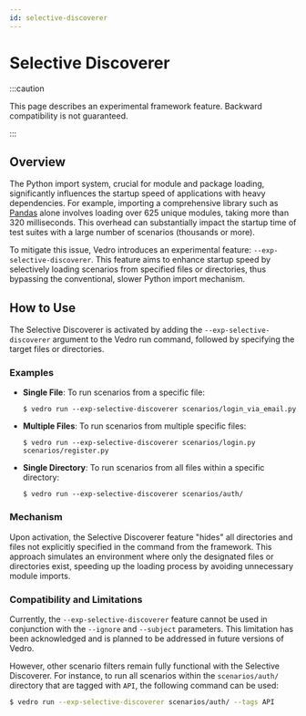 ```yaml
---
id: selective-discoverer
---
```


# Selective Discoverer

:::caution

This page describes an experimental framework feature. Backward compatibility is not guaranteed.

:::

## Overview

The Python import system, crucial for module and package loading, significantly influences the startup speed of applications with heavy dependencies. For example, importing a comprehensive library such as [Pandas](https://pypi.org/project/pandas/) alone involves loading over 625 unique modules, taking more than 320 milliseconds. This overhead can substantially impact the startup time of test suites with a large number of scenarios (thousands or more).

To mitigate this issue, Vedro introduces an experimental feature: `--exp-selective-discoverer`. This feature aims to enhance startup speed by selectively loading scenarios from specified files or directories, thus bypassing the conventional, slower Python import mechanism.

## How to Use

The Selective Discoverer is activated by adding the `--exp-selective-discoverer` argument to the Vedro run command, followed by specifying the target files or directories.

### Examples

- **Single File**: To run scenarios from a specific file:

  ```
  $ vedro run --exp-selective-discoverer scenarios/login_via_email.py
  ```

- **Multiple Files**: To run scenarios from multiple specific files:

  ```
  $ vedro run --exp-selective-discoverer scenarios/login.py scenarios/register.py
  ```

- **Single Directory**: To run scenarios from all files within a specific directory:

  ```
  $ vedro run --exp-selective-discoverer scenarios/auth/
  ```

### Mechanism

Upon activation, the Selective Discoverer feature "hides" all directories and files not explicitly specified in the command from the framework. This approach simulates an environment where only the designated files or directories exist, speeding up the loading process by avoiding unnecessary module imports.

### Compatibility and Limitations

Currently, the `--exp-selective-discoverer` feature cannot be used in conjunction with the `--ignore` and `--subject` parameters. This limitation has been acknowledged and is planned to be addressed in future versions of Vedro.

However, other scenario filters remain fully functional with the Selective Discoverer. For instance, to run all scenarios within the `scenarios/auth/` directory that are tagged with `API`, the following command can be used:

```sh
$ vedro run --exp-selective-discoverer scenarios/auth/ --tags API
```
